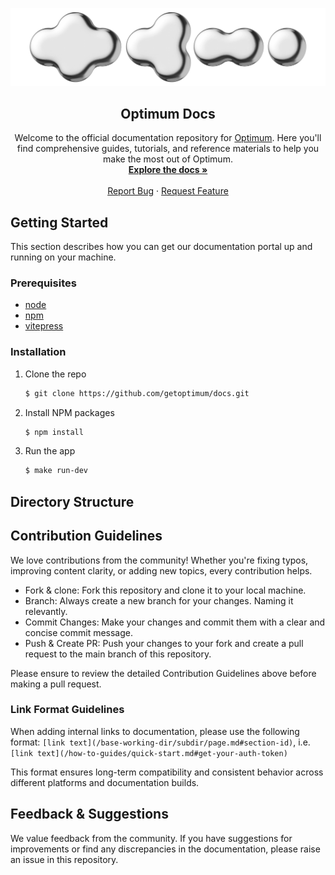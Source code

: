 <p align="center">
  <a href="https://www.getoptimum.xyz/">
    <img src="static/img/banner.png" alt="Logo">
  </a>

  <h2 align="center">Optimum Docs</h2>

  <p align="center">
    Welcome to the official documentation repository for <a href="https://www.getoptimum.xyz/">Optimum</a>.
    Here you'll find comprehensive guides, tutorials, and reference materials to
    help you make the most out of Optimum.
    <br />
    <a href="https://docs.getoptimum.xyz"><strong>Explore the docs »</strong></a>
    <br />
    <br />
    <a href="https://github.com/getoptimum/docs/issues">Report Bug</a>
    ·
    <a href="https://github.com/getoptimum/docs/issues">Request Feature</a>
  </p>
</p>

## Getting Started

This section describes how you can get our documentation portal up and running
on your machine.

### Prerequisites

* [node](https://nodejs.org/en/)
* [npm](https://www.npmjs.com/)
* [vitepress](https://vitepress.dev/guide/getting-started)

### Installation

1. Clone the repo

   ```sh
   $ git clone https://github.com/getoptimum/docs.git
   ```

2. Install NPM packages

   ```sh
   $ npm install
   ```

3. Run the app

   ```sh
   $ make run-dev
   ```

## Directory Structure

<!-- TODO(bez): Add tree structure -->

## Contribution Guidelines

We love contributions from the community! Whether you're fixing typos,
improving content clarity, or adding new topics, every contribution helps.

* Fork & clone: Fork this repository and clone it to your local machine.
* Branch: Always create a new branch for your changes. Naming it relevantly.
* Commit Changes: Make your changes and commit them with a clear and concise
  commit message.
* Push & Create PR: Push your changes to your fork and create a pull request
  to the main branch of this repository.

Please ensure to review the detailed Contribution Guidelines above before
making a pull request.

### Link Format Guidelines

When adding internal links to documentation, please use the following format:
`[link text](/base-working-dir/subdir/page.md#section-id)`, i.e.
`[link text](/how-to-guides/quick-start.md#get-your-auth-token)`

This format ensures long-term compatibility and consistent behavior across
different platforms and documentation builds.

## Feedback & Suggestions

We value feedback from the community. If you have suggestions for improvements
or find any discrepancies in the documentation, please raise an issue in this
repository.
